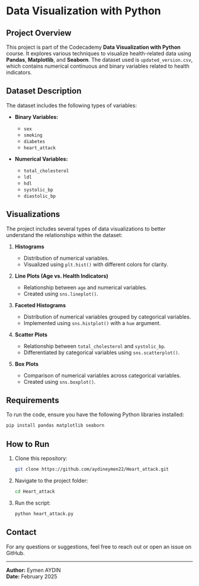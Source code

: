 # Data Visualization with Python

## Project Overview
This project is part of the Codecademy **Data Visualization with Python** course. It explores various techniques to visualize health-related data using **Pandas**, **Matplotlib**, and **Seaborn**. The dataset used is `updated_version.csv`, which contains numerical continuous and binary variables related to health indicators.

## Dataset Description
The dataset includes the following types of variables:

- **Binary Variables:**
  - `sex`
  - `smoking`
  - `diabetes`
  - `heart_attack`

- **Numerical Variables:**
  - `total_cholesterol`
  - `ldl`
  - `hdl`
  - `systolic_bp`
  - `diastolic_bp`
  
## Visualizations
The project includes several types of data visualizations to better understand the relationships within the dataset:

1. **Histograms**
   - Distribution of numerical variables.
   - Visualized using `plt.hist()` with different colors for clarity.

2. **Line Plots (Age vs. Health Indicators)**
   - Relationship between `age` and numerical variables.
   - Created using `sns.lineplot()`.

3. **Faceted Histograms**
   - Distribution of numerical variables grouped by categorical variables.
   - Implemented using `sns.histplot()` with a `hue` argument.

4. **Scatter Plots**
   - Relationship between `total_cholesterol` and `systolic_bp`.
   - Differentiated by categorical variables using `sns.scatterplot()`.

5. **Box Plots**
   - Comparison of numerical variables across categorical variables.
   - Created using `sns.boxplot()`.

## Requirements
To run the code, ensure you have the following Python libraries installed:

```sh
pip install pandas matplotlib seaborn
```

## How to Run
1. Clone this repository:
   ```sh
   git clone https://github.com/aydineymen22/Heart_attack.git
   ```
2. Navigate to the project folder:
   ```sh
   cd Heart_attack
   ```
3. Run the script:
   ```sh
   python heart_attack.py
   ```

## Contact
For any questions or suggestions, feel free to reach out or open an issue on GitHub.

---
**Author:**  Eymen AYDIN  
**Date:** February 2025

